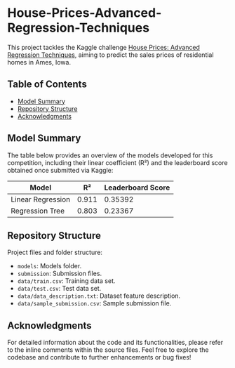 # House-Prices-Advanced-Regression-Techniques
This project tackles the Kaggle challenge [House Prices: Advanced Regression Techniques](https://www.kaggle.com/competitions/house-prices-advanced-regression-techniques), aiming to predict the sales prices of residential homes in Ames, Iowa. 


## Table of Contents
- [Model Summary](#model-summary)
- [Repository Structure](#repository-structure)
- [Acknowledgments](#acknowledgments)


## Model Summary
The table below provides an overview of the models developed for this competition, including their linear coefficient (R²) and the leaderboard score obtained once submitted via Kaggle:

| Model             | R²    | Leaderboard Score |
|-------------------|-------|-------------------|
| Linear Regression | 0.911   | 0.35392               |
| Regression Tree   | 0.803   | 0.23367              |


## Repository Structure

Project files and folder structure:
- `models`: Models folder.
- `submission`: Submission files.
- `data/train.csv`: Training data set.
- `data/test.csv`: Test data set.
- `data/data_description.txt`: Dataset feature description.
- `data/sample_submission.csv`: Sample submission file.

## Acknowledgments

For detailed information about the code and its functionalities, please refer to the inline comments within the source files. Feel free to explore the codebase and contribute to further enhancements or bug fixes!
